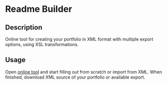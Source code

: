 # Readme Builder

## Description

Online tool for creating your portfolio in XML format with multiple export options, using XSL transformations.

## Usage

Open [online tool](https://haaxor1689.github.io/PortfolioBuilder/) and start filling out from scratch or import from XML. When finished, download XML source of your portfolio or available export.
